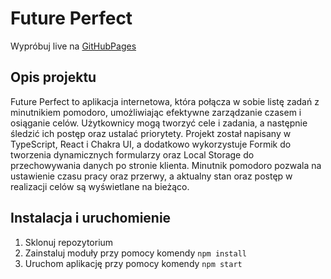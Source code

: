 # Future Perfect

Wypróbuj live na [GitHubPages](https://brzostekd.github.io/Future-Perfect/index.html)

## Opis projektu

Future Perfect to aplikacja internetowa, która połącza w sobie listę zadań z minutnikiem pomodoro, umożliwiając efektywne zarządzanie czasem i osiąganie celów. Użytkownicy mogą tworzyć cele i zadania, a następnie śledzić ich postęp oraz ustalać priorytety. Projekt został napisany w TypeScript, React i Chakra UI, a dodatkowo wykorzystuje Formik do tworzenia dynamicznych formularzy oraz Local Storage do przechowywania danych po stronie klienta. Minutnik pomodoro pozwala na ustawienie czasu pracy oraz przerwy, a aktualny stan oraz postęp w realizacji celów są wyświetlane na bieżąco.

## Instalacja i uruchomienie

1. Sklonuj repozytorium
2. Zainstaluj moduły przy pomocy komendy `npm install`
3. Uruchom aplikację przy pomocy komendy `npm start`
